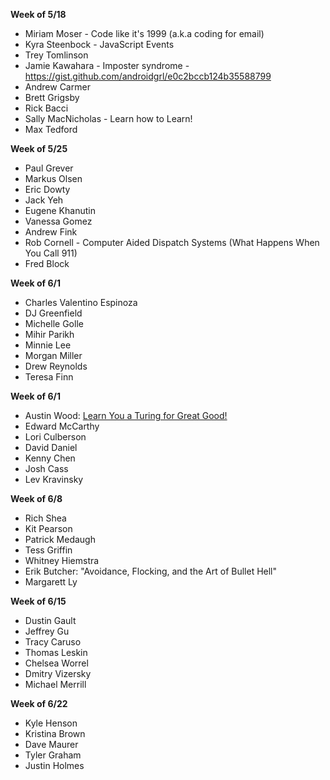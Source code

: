 **Week of 5/18**

* Miriam Moser - Code like it's 1999 (a.k.a coding for email)
* Kyra Steenbock - JavaScript Events
* Trey Tomlinson
* Jamie Kawahara - Imposter syndrome - https://gist.github.com/androidgrl/e0c2bccb124b35588799
* Andrew Carmer
* Brett Grigsby
* Rick Bacci
* Sally MacNicholas - Learn how to Learn!
* Max Tedford

**Week of 5/25**

* Paul Grever
* Markus Olsen
* Eric Dowty
* Jack Yeh
* Eugene Khanutin
* Vanessa Gomez
* Andrew Fink
* Rob Cornell - Computer Aided Dispatch Systems (What Happens When You Call 911)
* Fred Block

**Week of 6/1**

* Charles Valentino Espinoza
* DJ Greenfield
* Michelle Golle
* Mihir Parikh
* Minnie Lee
* Morgan Miller
* Drew Reynolds
* Teresa Finn

**Week of 6/1**

* Austin Wood: [Learn You a Turing for Great Good!](https://gist.github.com/indiesquidge/a60dc4846548c0d9a88c)
* Edward McCarthy
* Lori Culberson
* David Daniel
* Kenny Chen
* Josh Cass
* Lev Kravinsky

**Week of 6/8**

* Rich Shea
* Kit Pearson
* Patrick Medaugh
* Tess Griffin
* Whitney Hiemstra
* Erik Butcher: "Avoidance, Flocking, and the Art of Bullet Hell"
* Margarett Ly

**Week of 6/15**

* Dustin Gault
* Jeffrey Gu
* Tracy Caruso
* Thomas Leskin
* Chelsea Worrel
* Dmitry Vizersky
* Michael Merrill

**Week of 6/22**

* Kyle Henson
* Kristina Brown
* Dave Maurer
* Tyler Graham
* Justin Holmes

